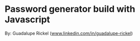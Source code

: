 # Password generator build with Javascript
By: Guadalupe Rickel (www.linkedin.com/in/guadalupe-rickel)
